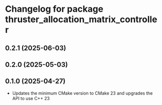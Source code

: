 # Changelog for package thruster_allocation_matrix_controller

## 0.2.1 (2025-06-03)

## 0.2.0 (2025-05-03)

## 0.1.0 (2025-04-27)

- Updates the minimum CMake version to CMake 23 and upgrades the API to use
C++ 23
